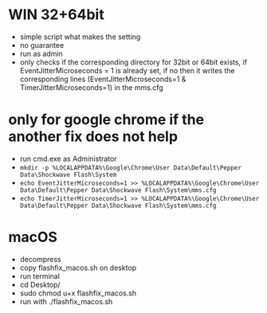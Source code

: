 # WIN 32+64bit
- simple script what makes the setting
- no guarantee
- run as admin
- only checks if the corresponding directory for 32bit or 64bit exists, if EventJitterMicroseconds = 1 is already set, if no then it writes the corresponding lines (EventJitterMicroseconds=1 & TimerJitterMicroseconds=1) in the mms.cfg


# only for google chrome if the another fix does not help
- run cmd.exe as Administrator
- `mkdir -p %LOCALAPPDATA%\Google\Chrome\User Data\Default\Pepper Data\Shockwave Flash\System`
- `echo EventJitterMicroseconds=1 >> %LOCALAPPDATA%\Google\Chrome\User Data\Default\Pepper Data\Shockwave Flash\System\mms.cfg`
- `echo TimerJitterMicroseconds=1 >> %LOCALAPPDATA%\Google\Chrome\User Data\Default\Pepper Data\Shockwave Flash\System\mms.cfg`


# macOS
- decompress
- copy flashfix_macos.sh on desktop
- run terminal
- cd Desktop/
- sudo chmod u+x flashfix_macos.sh
- run with ./flashfix_macos.sh
